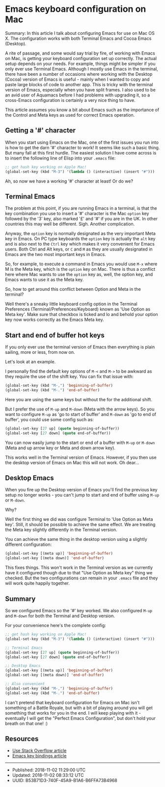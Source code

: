 # Emacs keyboard configuration on Mac

Summary: In this article I talk about configuring Emacs for use on Mac
OS X. The configuration works with both Terminal Emacs and Cocoa Emacs
(Desktop).

A rite of passage, and some would say trial by fire, of working with
Emacs on Mac, is getting your keyboard configuration set up
correctly. The actual setup depends on your needs. For example, things
might be simpler if you only ever use Terminal Emacs. Although I
mostly use Emacs in the terminal, there have been a number of
occasions where working with the Desktop (Cocoa) version of Emacs is
useful - mainly when I wanted to copy and paste large blocks of code
to another app. This is tricky with the terminal version of Emacs,
especially when you have split frames. I also used to be an avid user
of Aquamacs before I had problems with upgrading it, so a cross-Emacs
configuration is certainly a very nice thing to have.

This article assumes you know a bit about Emacs such as the importance
of the Control and Meta keys as used for correct Emacs operation.

## Getting a '#' character

When you start using Emacs on the Mac, one of the first issues you run
into is how to get the darn '#' character to work! It seems like such a
basic thing. But many fall at this first hurdle. The easiest solution
I have come across is to insert the following line of Elisp into your
`.emacs` file:

``` lisp
;; get hash key working on Apple Mac!
(global-set-key (kbd "M-3") '(lambda () (interactive) (insert "#")))
```

Ah, so now we have a working '#' character at least! Or do we?

## Terminal Emacs

The problem at this point, if you are running Emacs in a terminal, is
that the key combination you use to insert a '#' character is the Mac
`option` key followed by the '3' key, also marked '£' and '#' if you
are in the UK. In other countries this may well be
different. Sigh. Another complication.

Anyway, the `option` key is normally designated as the very important
Meta key in Emacs. On PC type keyboards the `option` key is actually
the `alt` key and is also next to the `Ctrl` key which makes it very
convenient for Emacs users. Both Ctrl and Alt keys, or `C` and `M` as
they are usually designated in Emacs are the two most important keys
in Emacs.

So, for example, to execute a command in Emacs you would use `M-x`
where M is the Meta key, which is the `option` key on Mac. There is
thus a conflict here where Mac wants to use the `option` key as, well,
the option key, and Emacs wants to use it as the Meta key.

So, how to get around this conflict between Option and Meta in the
terminal?

Well there's a sneaky little keyboard config option in the Terminal
Preferences (Terminal/Preferences/Keyboard) known as 'Use Option as
Meta key'. Make sure that checkbox is ticked and lo and behold your
option key now works correctly as the Emacs Meta key.

## Start and end of buffer hot keys

If you only ever use the terminal version of Emacs then everything is
plain sailing, more or less, from now on. 

Let's look at an example. 

I personally find the default key options of `M-<` and `M->` to be
awkward as they require the use of the shift key. You can fix that
issue with:

``` lisp
(global-set-key (kbd "M-,") 'beginning-of-buffer)
(global-set-key (kbd "M-.") 'end-of-buffer)
```

Here you are using the same keys but without the for the additional
shift.

But I prefer the use of `M-up` and `M-down` (Meta with the arrow
keys). So you want to configure `M-up` as 'go to start of
buffer' and `M-down` as 'go to end of buffer', you could use some
config such as:

``` lisp
(global-set-key [27 up] (quote beginning-of-buffer))
(global-set-key [27 down] (quote end-of-buffer))
```

You can now easily jump to the start or end of a buffer with `M-up` or
`M-down` (Meta and up arrow key or Meta and down arrow key).

This works well in the Terminal version of Emacs. However, if you then
use the desktop version of Emacs on Mac this will not work. Oh dear...

## Desktop Emacs

When you fire up the Desktop version of Emacs you'll find the previous
key setup no longer works - you can't jump to start and end of buffer
using `M-up` or `M-down`. 

Why? 

Well the first thing we did was configure Terminal to 'Use Option as
Meta key'. Still, it should be possible to achieve the same effect. We
are treating the Meta key slightly differently in the Terminal
version.

You can achieve the same thing in the desktop version using a slightly
different configuration:

``` lisp
(global-set-key [(meta up)] 'beginning-of-buffer)
(global-set-key [(meta down)] 'end-of-buffer)
```

This fixes things. This won't work in the Terminal version as we
currently have it configured though due to that "Use Option as Meta
key" thing we checked. But the two configurations can remain in your
`.emacs` file and they will work quite happily together.

## Summary

So we configured Emacs so the '#' key worked. We also configured
`M-up` and `M-down` for both the Terminal and Desktop version.

For your convenience here's the complete config:

``` lisp
;; get hash key working on Apple Mac!
(global-set-key (kbd "M-3") '(lambda () (interactive) (insert "#")))

;; Terminal Emacs
(global-set-key [27 up] (quote beginning-of-buffer))
(global-set-key [27 down] (quote end-of-buffer))

;; Desktop Emacs
(global-set-key [(meta up)] 'beginning-of-buffer)
(global-set-key [(meta down)] 'end-of-buffer)

;; Also convenient
(global-set-key (kbd "M-,") 'beginning-of-buffer)
(global-set-key (kbd "M-.") 'end-of-buffer)
```

I can't pretend that keyboard configuration for Emacs on Mac isn't
something of a Battle Royale, but with a bit of playing around you
will get something that works for you in the end. I will keep playing
with it - eventually I will get the "Perfect Emacs Configuration", but
don't hold your breath on that one! :)


## Resources

* [Use Stack Overflow article](https://stackoverflow.com/questions/4351044/binding-m-up-m-down-in-emacs-23-1-1)
* [Emacs key bindings article](http://www.nongnu.org/emacs-tiny-tools/keybindings/)

---

* Published: 2018-11-02 11:29:00 UTC
* Updated: 2018-11-02 08:33:12 UTC
* UUID: B53B71D3-740F-45A9-B1A6-B6FFA73B4968

